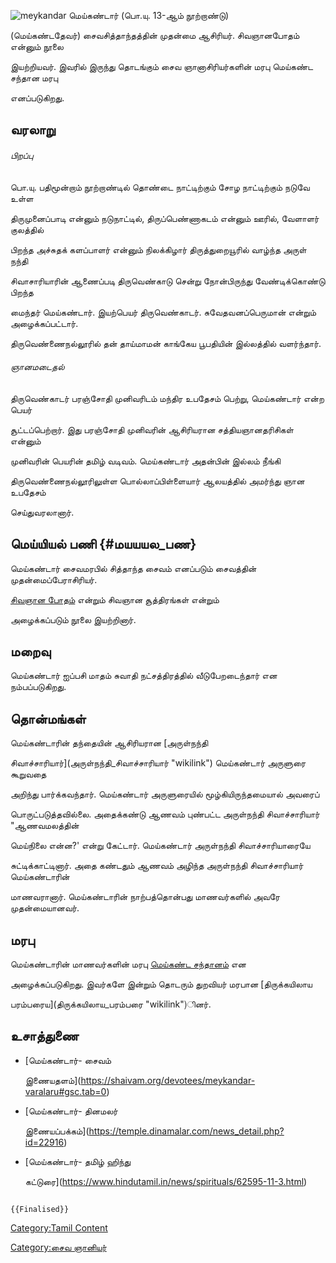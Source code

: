 ![meykandar](Meykandar.png "meykandar") மெய்கண்டார் (பொ.யு. 13-ஆம் நூற்றாண்டு)
(மெய்கண்டதேவர்) சைவசித்தாந்தத்தின் முதன்மை ஆசிரியர். சிவஞானபோதம் என்னும் நூலை
இயற்றியவர். இவரில் இருந்து தொடங்கும் சைவ ஞானாசிரியர்களின் மரபு மெய்கண்ட சந்தான மரபு
எனப்படுகிறது.

## வரலாறு

###### பிறப்பு

பொ.யு. பதிமூன்றாம் நூற்றாண்டில் தொண்டை நாட்டிற்கும் சோழ நாட்டிற்கும் நடுவே உள்ள
திருமுனைப்பாடி என்னும் நடுநாட்டில், திருப்பெண்ணாகடம் என்னும் ஊரில், வேளாளர் குலத்தில்
பிறந்த அச்சுதக் களப்பாளர் என்னும் நிலக்கிழார் திருத்துறையூரில் வாழ்ந்த அருள் நந்தி
சிவாசாரியாரின் ஆணைப்படி திருவெண்காடு சென்று நோன்பிருந்து வேண்டிக்கொண்டு பிறந்த
மைந்தர் மெய்கண்டார். இயற்பெயர் திருவெண்காடர். சுவேதவனப்பெருமான் என்றும் அழைக்கப்பட்டார்.
திருவெண்ணைநல்லூரில் தன் தாய்மாமன் காங்கேய பூபதியின் இல்லத்தில் வளர்ந்தார்.

###### ஞானமடைதல்

திருவெண்காடர் பரஞ்சோதி முனிவரிடம் மந்திர உபதேசம் பெற்று, மெய்கண்டார் என்ற பெயர்
சூட்டப்பெற்றார். இது பரஞ்சோதி முனிவரின் ஆசிரியரான சத்தியஞானதரிசிகள் என்னும்
முனிவரின் பெயரின் தமிழ் வடிவம். மெய்கண்டார் அதன்பின் இல்லம் நீங்கி
திருவெண்ணைநல்லூரிலுள்ள பொல்லாப்பிள்ளையார் ஆலயத்தில் அமர்ந்து ஞான உபதேசம்
செய்துவரலானார்.

## மெய்யியல் பணி {#மயயயல_பண}

மெய்கண்டார் சைவமரபில் சித்தாந்த சைவம் எனப்படும் சைவத்தின் முதன்மைப்பேராசிரியர்.
[சிவஞான போதம்](சிவஞான_போதம் "wikilink") என்றும் சிவஞான சூத்திரங்கள் என்றும்
அழைக்கப்படும் நூலை இயற்றினார்.

## மறைவு

மெய்கண்டார் ஐப்பசி மாதம் சுவாதி நட்சத்திரத்தில் வீடுபேறடைந்தார் என நம்பப்படுகிறது.

## தொன்மங்கள்

மெய்கண்டாரின் தந்தையின் ஆசிரியரான [அருள்நந்தி
சிவாச்சாரியார்](அருள்நந்தி_சிவாச்சாரியார் "wikilink") மெய்கண்டார் அருளுரை கூறுவதை
அறிந்து பார்க்கவந்தார். மெய்கண்டார் அருளுரையில் மூழ்கியிருந்தமையால் அவரைப்
பொருட்படுத்தவில்லை. அதைக்கண்டு ஆணவம் புண்பட்ட அருள்நந்தி சிவாச்சாரியார் \"ஆணவமலத்தின்
மெய்நிலை என்ன?\' என்று கேட்டார். மெய்கண்டார் அருள்நந்தி சிவாச்சாரியாரையே
சுட்டிக்காட்டினார். அதை கண்டதும் ஆணவம் அழிந்த அருள்நந்தி சிவாச்சாரியார் மெய்கண்டாரின்
மாணவரானார். மெய்கண்டாரின் நாற்பத்தொன்பது மாணவர்களில் அவரே முதன்மையானவர்.

## மரபு

மெய்கண்டாரின் மாணவர்களின் மரபு [மெய்கண்ட சந்தானம்](மெய்கண்ட_சந்தானம் "wikilink") என
அழைக்கப்படுகிறது. இவர்களே இன்றும் தொடரும் துறவியர் மரபான [திருக்கயிலாய
பரம்பரைய](திருக்கயிலாய_பரம்பரை "wikilink")ினர்.

## உசாத்துணை

-   [மெய்கண்டார்- சைவம்
    இணையதளம்](https://shaivam.org/devotees/meykandar-varalaru#gsc.tab=0)
-   [மெய்கண்டார்- தினமலர்
    இணையப்பக்கம்](https://temple.dinamalar.com/news_detail.php?id=22916)
-   [மெய்கண்டார்- தமிழ் ஹிந்து
    கட்டுரை](https://www.hindutamil.in/news/spirituals/62595-11-3.html)

```{=mediawiki}
{{Finalised}}
```
[Category:Tamil Content](Category:Tamil_Content "wikilink")
[Category:சைவ ஞானியர்](Category:சைவ_ஞானியர் "wikilink")
